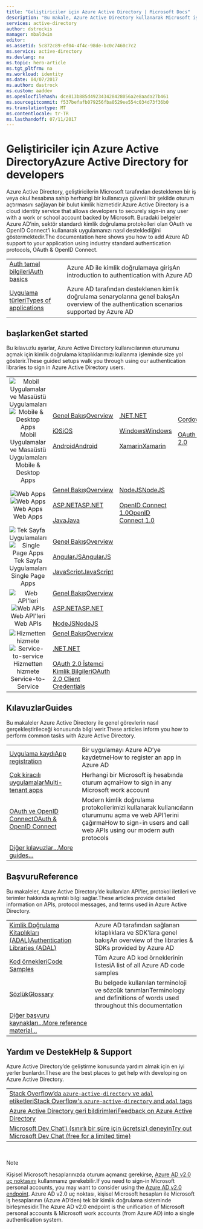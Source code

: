 ```yaml
---
title: "Geliştiriciler için Azure Active Directory | Microsoft Docs"
description: "Bu makale, Azure Active Directory kullanarak Microsoft iş ve okul hesaplarında oturum açmaya genel bakış sunmaktadır."
services: active-directory
author: dstrockis
manager: mbaldwin
editor: 
ms.assetid: 5c872c89-ef04-4f4c-98de-bc0c7460c7c2
ms.service: active-directory
ms.devlang: na
ms.topic: hero-article
ms.tgt_pltfrm: na
ms.workload: identity
ms.date: 04/07/2017
ms.author: dastrock
ms.custom: aaddev
ms.openlocfilehash: dce813b885d492343428428056a2e8aada27b461
ms.sourcegitcommit: f537befafb079256fba0529ee554c034d73f36b0
ms.translationtype: MT
ms.contentlocale: tr-TR
ms.lasthandoff: 07/11/2017
---
```

# <a name="azure-active-directory-for-developers"></a><span data-ttu-id="57295-103">Geliştiriciler için Azure Active Directory</span><span class="sxs-lookup"><span data-stu-id="57295-103">Azure Active Directory for developers</span></span>
<span data-ttu-id="57295-104">Azure Active Directory, geliştiricilerin Microsoft tarafından desteklenen bir iş veya okul hesabına sahip herhangi bir kullanıcıya güvenli bir şekilde oturum açtırmasını sağlayan bir bulut kimlik hizmetidir.</span><span class="sxs-lookup"><span data-stu-id="57295-104">Azure Active Directory is a cloud identity service that allows developers to securely sign-in any user with a work or school account backed by Microsoft.</span></span>  <span data-ttu-id="57295-105">Buradaki belgeler Azure AD’nin, sektör standardı kimlik doğrulama protokolleri olan OAuth ve OpenID Connect’i kullanarak uygulamanızı nasıl desteklediğini göstermektedir.</span><span class="sxs-lookup"><span data-stu-id="57295-105">The documentation here shows you how to add Azure AD support to your application using industry standard authentication protocols, OAuth & OpenID Connect.</span></span>

| | |
| --- | --- |
|[<span data-ttu-id="57295-106">Auth temel bilgileri</span><span class="sxs-lookup"><span data-stu-id="57295-106">Auth basics</span></span>](active-directory-authentication-scenarios.md) | <span data-ttu-id="57295-107">Azure AD ile kimlik doğrulamaya giriş</span><span class="sxs-lookup"><span data-stu-id="57295-107">An introduction to authentication with Azure AD</span></span> |
|[<span data-ttu-id="57295-108">Uygulama türleri</span><span class="sxs-lookup"><span data-stu-id="57295-108">Types of applications</span></span>](active-directory-authentication-scenarios.md#application-types-and-scenarios) | <span data-ttu-id="57295-109">Azure AD tarafından desteklenen kimlik doğrulama senaryolarına genel bakış</span><span class="sxs-lookup"><span data-stu-id="57295-109">An overview of the authentication scenarios supported by Azure AD</span></span> |                                
                                                                              
## <a name="get-started"></a><span data-ttu-id="57295-110">başlarken</span><span class="sxs-lookup"><span data-stu-id="57295-110">Get started</span></span>
<span data-ttu-id="57295-111">Bu kılavuzlu ayarlar, Azure Active Directory kullanıcılarının oturumunu açmak için kimlik doğrulama kitaplıklarımızı kullanma işleminde size yol gösterir.</span><span class="sxs-lookup"><span data-stu-id="57295-111">These guided setups walk you through using our authentication libraries to sign in Azure Active Directory users.</span></span>

|  |  |  |  |
| --- | --- | --- | --- |
| <span data-ttu-id="57295-112"><center>![Mobil Uygulamalar ve Masaüstü Uygulamaları](./media/active-directory-developers-guide/NativeApp_Icon.png)</span><span class="sxs-lookup"><span data-stu-id="57295-112"><center>![Mobile & Desktop Apps](./media/active-directory-developers-guide/NativeApp_Icon.png)</span></span><br /><span data-ttu-id="57295-113">Mobil Uygulamalar ve Masaüstü Uygulamaları</center></span><span class="sxs-lookup"><span data-stu-id="57295-113">Mobile & Desktop Apps</center></span></span> | [<span data-ttu-id="57295-114">Genel Bakış</span><span class="sxs-lookup"><span data-stu-id="57295-114">Overview</span></span>](active-directory-authentication-scenarios.md#native-application-to-web-api)<br /><br />[<span data-ttu-id="57295-115">iOS</span><span class="sxs-lookup"><span data-stu-id="57295-115">iOS</span></span>](active-directory-devquickstarts-ios.md)<br /><br />[<span data-ttu-id="57295-116">Android</span><span class="sxs-lookup"><span data-stu-id="57295-116">Android</span></span>](active-directory-devquickstarts-android.md) | [<span data-ttu-id="57295-117">.NET</span><span class="sxs-lookup"><span data-stu-id="57295-117">.NET</span></span>](active-directory-devquickstarts-dotnet.md)<br /><br />[<span data-ttu-id="57295-118">Windows</span><span class="sxs-lookup"><span data-stu-id="57295-118">Windows</span></span>](active-directory-devquickstarts-windowsstore.md)<br /><br />[<span data-ttu-id="57295-119">Xamarin</span><span class="sxs-lookup"><span data-stu-id="57295-119">Xamarin</span></span>](active-directory-devquickstarts-xamarin.md) | [<span data-ttu-id="57295-120">Cordova</span><span class="sxs-lookup"><span data-stu-id="57295-120">Cordova</span></span>](active-directory-devquickstarts-cordova.md)<br /><br />[<span data-ttu-id="57295-121">OAuth 2.0</span><span class="sxs-lookup"><span data-stu-id="57295-121">OAuth 2.0</span></span>](active-directory-protocols-oauth-code.md) |
| <span data-ttu-id="57295-122"><center>![Web Apps](./media/active-directory-developers-guide/Web_app.png)</span><span class="sxs-lookup"><span data-stu-id="57295-122"><center>![Web Apps](./media/active-directory-developers-guide/Web_app.png)</span></span><br /><span data-ttu-id="57295-123">Web Apps</center></span><span class="sxs-lookup"><span data-stu-id="57295-123">Web Apps</center></span></span> | [<span data-ttu-id="57295-124">Genel Bakış</span><span class="sxs-lookup"><span data-stu-id="57295-124">Overview</span></span>](active-directory-authentication-scenarios.md#web-browser-to-web-application)<br /><br />[<span data-ttu-id="57295-125">ASP.NET</span><span class="sxs-lookup"><span data-stu-id="57295-125">ASP.NET</span></span>](active-directory-devquickstarts-webapp-dotnet.md)<br /><br />[<span data-ttu-id="57295-126">Java</span><span class="sxs-lookup"><span data-stu-id="57295-126">Java</span></span>](active-directory-devquickstarts-webapp-java.md) | [<span data-ttu-id="57295-127">NodeJS</span><span class="sxs-lookup"><span data-stu-id="57295-127">NodeJS</span></span>](active-directory-devquickstarts-openidconnect-nodejs.md)<br /><br />[<span data-ttu-id="57295-128">OpenID Connect 1.0</span><span class="sxs-lookup"><span data-stu-id="57295-128">OpenID Connect 1.0</span></span>](active-directory-protocols-openid-connect-code.md) |  |
| <span data-ttu-id="57295-129"><center>![Tek Sayfa Uygulamaları](./media/active-directory-developers-guide/SPA.png)</span><span class="sxs-lookup"><span data-stu-id="57295-129"><center>![Single Page Apps](./media/active-directory-developers-guide/SPA.png)</span></span><br /><span data-ttu-id="57295-130">Tek Sayfa Uygulamaları</center></span><span class="sxs-lookup"><span data-stu-id="57295-130">Single Page Apps</center></span></span> | [<span data-ttu-id="57295-131">Genel Bakış</span><span class="sxs-lookup"><span data-stu-id="57295-131">Overview</span></span>](active-directory-authentication-scenarios.md#single-page-application-spa)<br /><br />[<span data-ttu-id="57295-132">AngularJS</span><span class="sxs-lookup"><span data-stu-id="57295-132">AngularJS</span></span>](active-directory-devquickstarts-angular.md)<br /><br />[<span data-ttu-id="57295-133">JavaScript</span><span class="sxs-lookup"><span data-stu-id="57295-133">JavaScript</span></span>](https://github.com/Azure-Samples/active-directory-javascript-singlepageapp-dotnet-webapi) |  |  |
| <span data-ttu-id="57295-134"><center>![Web API'leri](./media/active-directory-developers-guide/Web_API.png)</span><span class="sxs-lookup"><span data-stu-id="57295-134"><center>![Web APIs](./media/active-directory-developers-guide/Web_API.png)</span></span><br /><span data-ttu-id="57295-135">Web API'leri</center></span><span class="sxs-lookup"><span data-stu-id="57295-135">Web APIs</center></span></span> | [<span data-ttu-id="57295-136">Genel Bakış</span><span class="sxs-lookup"><span data-stu-id="57295-136">Overview</span></span>](active-directory-authentication-scenarios.md#web-application-to-web-api)<br /><br />[<span data-ttu-id="57295-137">ASP.NET</span><span class="sxs-lookup"><span data-stu-id="57295-137">ASP.NET</span></span>](active-directory-devquickstarts-webapi-dotnet.md)<br /><br />[<span data-ttu-id="57295-138">NodeJS</span><span class="sxs-lookup"><span data-stu-id="57295-138">NodeJS</span></span>](active-directory-devquickstarts-webapi-nodejs.md) | &nbsp; |
| <span data-ttu-id="57295-139"><center>![Hizmetten hizmete](./media/active-directory-developers-guide/Service_App.png)</span><span class="sxs-lookup"><span data-stu-id="57295-139"><center>![Service-to-service](./media/active-directory-developers-guide/Service_App.png)</span></span><br /><span data-ttu-id="57295-140">Hizmetten hizmete</center></span><span class="sxs-lookup"><span data-stu-id="57295-140">Service-to-Service</center></span></span> | [<span data-ttu-id="57295-141">Genel Bakış</span><span class="sxs-lookup"><span data-stu-id="57295-141">Overview</span></span>](active-directory-authentication-scenarios.md#daemon-or-server-application-to-web-api)<br /><br />[<span data-ttu-id="57295-142">.NET</span><span class="sxs-lookup"><span data-stu-id="57295-142">.NET</span></span>](active-directory-code-samples.md#server-or-daemon-application-to-web-api)<br /><br />[<span data-ttu-id="57295-143">OAuth 2.0 İstemci Kimlik Bilgileri</span><span class="sxs-lookup"><span data-stu-id="57295-143">OAuth 2.0 Client Credentials</span></span>](active-directory-protocols-oauth-service-to-service.md) |  |

## <a name="guides"></a><span data-ttu-id="57295-144">Kılavuzlar</span><span class="sxs-lookup"><span data-stu-id="57295-144">Guides</span></span>
<span data-ttu-id="57295-145">Bu makaleler Azure Active Directory ile genel görevlerin nasıl gerçekleştirileceği konusunda bilgi verir.</span><span class="sxs-lookup"><span data-stu-id="57295-145">These articles inform you how to perform common tasks with Azure Active Directory.</span></span>

|                                                                           |  |
|---------------------------------------------------------------------------| --- |
|[<span data-ttu-id="57295-146">Uygulama kaydı</span><span class="sxs-lookup"><span data-stu-id="57295-146">App registration</span></span>](active-directory-integrating-applications.md)           | <span data-ttu-id="57295-147">Bir uygulamayı Azure AD’ye kaydetme</span><span class="sxs-lookup"><span data-stu-id="57295-147">How to register an app in Azure AD</span></span> |
|[<span data-ttu-id="57295-148">Çok kiracılı uygulamalar</span><span class="sxs-lookup"><span data-stu-id="57295-148">Multi-tenant apps</span></span>](active-directory-devhowto-multi-tenant-overview.md)    | <span data-ttu-id="57295-149">Herhangi bir Microsoft iş hesabında oturum açma</span><span class="sxs-lookup"><span data-stu-id="57295-149">How to sign in any Microsoft work account</span></span> |
|[<span data-ttu-id="57295-150">OAuth ve OpenID Connect</span><span class="sxs-lookup"><span data-stu-id="57295-150">OAuth & OpenID Connect</span></span>](active-directory-protocols-openid-connect-code.md)| <span data-ttu-id="57295-151">Modern kimlik doğrulama protokollerimizi kullanarak kullanıcıların oturumunu açma ve web API’lerini çağırma</span><span class="sxs-lookup"><span data-stu-id="57295-151">How to sign-in users and call web APIs using our modern auth protocols</span></span> |
|[<span data-ttu-id="57295-152">Diğer kılavuzlar...</span><span class="sxs-lookup"><span data-stu-id="57295-152">More guides...</span></span>](active-directory-developers-guide-index.md#guides)        |     |

## <a name="reference"></a><span data-ttu-id="57295-153">Başvuru</span><span class="sxs-lookup"><span data-stu-id="57295-153">Reference</span></span>
<span data-ttu-id="57295-154">Bu makaleler, Azure Active Directory’de kullanılan API'ler, protokol iletileri ve terimler hakkında ayrıntılı bilgi sağlar.</span><span class="sxs-lookup"><span data-stu-id="57295-154">These articles provide detailed information on APIs, protocol messages, and terms used in Azure Active Directory.</span></span>

|                                                                                   | |
| ----------------------------------------------------------------------------------| --- |
| [<span data-ttu-id="57295-155">Kimlik Doğrulama Kitaplıkları (ADAL)</span><span class="sxs-lookup"><span data-stu-id="57295-155">Authentication Libraries (ADAL)</span></span>](active-directory-authentication-libraries.md)   | <span data-ttu-id="57295-156">Azure AD tarafından sağlanan kitaplıklara ve SDK’lara genel bakış</span><span class="sxs-lookup"><span data-stu-id="57295-156">An overview of the libraries & SDKs provided by Azure AD</span></span> |
| [<span data-ttu-id="57295-157">Kod örnekleri</span><span class="sxs-lookup"><span data-stu-id="57295-157">Code Samples</span></span>](active-directory-code-samples.md)                                  | <span data-ttu-id="57295-158">Tüm Azure AD kod örneklerinin listesi</span><span class="sxs-lookup"><span data-stu-id="57295-158">A list of all Azure AD code samples</span></span> |
| [<span data-ttu-id="57295-159">Sözlük</span><span class="sxs-lookup"><span data-stu-id="57295-159">Glossary</span></span>](active-directory-dev-glossary.md)                                      | <span data-ttu-id="57295-160">Bu belgede kullanılan terminoloji ve sözcük tanımları</span><span class="sxs-lookup"><span data-stu-id="57295-160">Terminology and definitions of words used throughout this documentation</span></span> |
| [<span data-ttu-id="57295-161">Diğer başvuru kaynakları...</span><span class="sxs-lookup"><span data-stu-id="57295-161">More reference material...</span></span>](active-directory-developers-guide-index.md#reference)|     |

## <a name="help--support"></a><span data-ttu-id="57295-162">Yardım ve Destek</span><span class="sxs-lookup"><span data-stu-id="57295-162">Help & Support</span></span>
<span data-ttu-id="57295-163">Azure Active Directory’de geliştirme konusunda yardım almak için en iyi yerler bunlardır.</span><span class="sxs-lookup"><span data-stu-id="57295-163">These are the best places to get help with developing on Azure Active Directory.</span></span>

|  |  
|---|
|[<span data-ttu-id="57295-164">Stack Overflow’da `azure-active-directory` ve `adal` etiketleri</span><span class="sxs-lookup"><span data-stu-id="57295-164">Stack Overflow's `azure-active-directory` and `adal` tags</span></span>](http://stackoverflow.com/questions/tagged/azure-active-directory+or+adal)      |
|[<span data-ttu-id="57295-165">Azure Active Directory geri bildirimleri</span><span class="sxs-lookup"><span data-stu-id="57295-165">Feedback on Azure Active Directory</span></span>](https://feedback.azure.com/forums/169401-azure-active-directory/category/164757-developer-experiences)|
| [<span data-ttu-id="57295-166">Microsoft Dev Chat'i (sınırlı bir süre için ücretsiz) deneyin</span><span class="sxs-lookup"><span data-stu-id="57295-166">Try out Microsoft Dev Chat (free for a limited time)</span></span>](http://aka.ms/devchat) |

<br />

> [!NOTE]
> <span data-ttu-id="57295-167">Kişisel Microsoft hesaplarınızda oturum açmanız gerekirse, [Azure AD v2.0 uç noktasını](active-directory-appmodel-v2-overview.md) kullanmanız gerekebilir.</span><span class="sxs-lookup"><span data-stu-id="57295-167">If you need to sign-in Microsoft personal accounts, you may want to consider using the [Azure AD v2.0 endpoint](active-directory-appmodel-v2-overview.md).</span></span>  <span data-ttu-id="57295-168">Azure AD v2.0 uç noktası, kişisel Microsoft hesapları ile Microsoft iş hesaplarının (Azure AD’den) tek bir kimlik doğrulama sisteminde birleşmesidir.</span><span class="sxs-lookup"><span data-stu-id="57295-168">The Azure AD v2.0 endpoint is the unification of Microsoft personal accounts & Microsoft work accounts (from Azure AD) into a single authentication system.</span></span>
